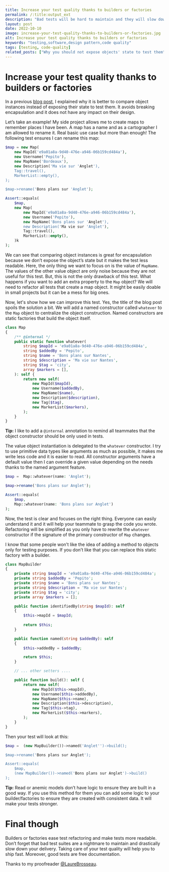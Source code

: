 ```yaml
---
title: Increase your test quality thanks to builders or factories
permalink: /:title:output_ext
description: "Bad tests will be hard to maintain and they will slow down your productivity. Test code quality is as important as production code. The builder or factory patterns can help you to improve your test code quality. It will ease test refactoring and make tests more readable."
layout: post
date: 2022-10-10
image: increase-your-test-quality-thanks-to-builders-or-factories.jpg
alt: Increase your test quality thanks to builders or factories
keywords: "testing,software,design pattern,code quality"
tags: [testing, code-quality]
related_posts: ["Why you should not expose objects' state to test them", "Why unit testing can be hard?"]
---
```


# Increase your test quality thanks to builders or factories

In a previous [blog post](http://arnolanglade.github.io/you-should-not-expose-objects-state-to-test-them.html), I explained why it is better to compare object instances instead of exposing their state to test them. It avoids breaking encapsulation and it does not have any impact on their design.

Let’s take an example! My side project allows me to create maps to remember places I have been. A map has a name and as a cartographer I am allowed to rename it. Real basic use case but more than enough! The following test ensures I can rename this map:

```php
$map = new Map(
    new MapId('e9a01a8a-9d40-476e-a946-06b159cd484a'),
    new Username('Pepito'),
    new MapName('Bordeaux'),
    new Description('Ma vie sur 'Anglet'),
    Tag::travel(),
    MarkerList::empty(),
);

$map->rename('Bons plans sur 'Anglet');

Assert::equals(
    $map,
    new Map(
        new MapId('e9a01a8a-9d40-476e-a946-06b159cd484a'),
        new Username('Pepito'),
        new MapName('Bons plans sur 'Anglet'),
        new Description('Ma vie sur 'Anglet'),
        Tag::travel(),
        MarkerList::empty(),
    )k
);
```

We can see that comparing object instances is great for encapsulation because we don’t expose the object’s state but it makes the test less readable. Here, the only thing we want to focus on is the value of `MapName`. The values of the other value object are only noise because they are not useful for this test. But, this is not the only drawback of this test. What happens if you want to add an extra property to the `Map` object? We will need to refactor all tests that create a map object. It might be easily doable in small projects but it can be a mess for big ones.

Now, let's show how we can improve this test. Yes, the title of the blog post spoils the solution a bit. We will add a named constructor called `whatever` to the `Map` object to centralize the object construction. Named constructors are static factories that build the object itself.

```php
class Map 
{
    /** @internal */
    public static function whatever(
        string $mapId = 'e9a01a8a-9d40-476e-a946-06b159cd484a',
        string $addedBy = 'Pepito',
        string $name = 'Bons plans sur Nantes',
        string $description = 'Ma vie sur Nantes',
        string $tag = 'city',
        array $markers = [],
    ): self {
        return new self(
            new MapId($mapId),
            new Username($addedBy),
            new MapName($name),
            new Description($description),
            new Tag($tag),
            new MarkerList($markers),
        );
    }
}
```

**Tip:** I like to add a `@internal` annotation to remind all teammates that the object constructor should be only used in tests.

The value object instantiation is delegated to the `whatever` constructor. I try to use primitive data types like arguments as much as possible, it makes me write less code and it is easier to read. All constructor arguments have a default value then I can override a given value depending on the needs thanks to the named argument feature.

```php
$map =  Map::whatever(name: 'Anglet');

$map->rename('Bons plans sur Anglet');

Assert::equals(
    $map,
    Map::whatever(name: 'Bons plans sur Anglet')
);
```

Now, the test is clear and focuses on the right thing. Everyone can easily understand it and it will help your teammate to grasp the code you wrote. Refactoring will be simplified as you only have to rewrite the `whatever` constructor if the signature of the primary constructor of `Map` changes.

I know that some people won’t like the idea of adding a method to objects only for testing purposes. If you don’t like that you can replace this static factory with a builder.

```php
class MapBuilder
{
    private string $mapId = 'e9a01a8a-9d40-476e-a946-06b159cd484a';
    private string $addedBy = 'Pepito';
    private string $name = 'Bons plans sur Nantes';
    private string $description = 'Ma vie sur Nantes';
    private string $tag = 'city';
    private array $markers = [];

    public function identifiedBy(string $mapId): self
    {
        $this->mapId = $mapId;
        
        return $this;
    }

    public function named(string $addedBy): self
    {
        $this->addedBy = $addedBy;

        return $this;
    }

    // ... other setters ....

    public function build(): self {
        return new self(
            new MapId($this->mapId),
            new Username($this->addedBy),
            new MapName($this->name),
            new Description($this->description),
            new Tag($this->tag),
            new MarkerList($this->markers),
        );
    }
}
```

Then your test will look at this:

```php
$map =  (new MapBuilder())->named('Anglet'')->build();

$map->rename('Bons plans sur Anglet');

Assert::equals(
    $map,
    (new MapBuilder())->named('Bons plans sur Anglet')->build()
);
```

**Tip:** Read or anemic models don’t have logic to ensure they are built in a good way. If you use this method for them you can add some logic to your builder/factories to ensure they are created with consistent data. It will make your tests stronger.

# Final though

Builders or factories ease test refactoring and make tests more readable. Don’t forget that bad test suites are a nightmare to maintain and drastically slow down your delivery. Taking care of your test quality will help you to ship fast. Moreover, good tests are free documentation.

Thanks to my proofreader [@LaureBrosseau](https://twitter.com/LaureBrosseau).
